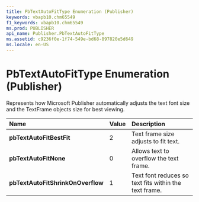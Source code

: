 ```yaml
---
title: PbTextAutoFitType Enumeration (Publisher)
keywords: vbapb10.chm65549
f1_keywords: vbapb10.chm65549
ms.prod: PUBLISHER
api_name: Publisher.PbTextAutoFitType
ms.assetid: c9236f0e-1f74-549e-bd68-897820e5d649
ms.locale: en-US
---
```



# PbTextAutoFitType Enumeration (Publisher)

Represents how Microsoft Publisher automatically adjusts the text font size and the TextFrame objects size for best viewing. 



|**Name**|**Value**|**Description**|
|:-----|:-----|:-----|
| **pbTextAutoFitBestFit**|2|Text frame size adjusts to fit text.|
| **pbTextAutoFitNone**|0|Allows text to overflow the text frame.|
| **pbTextAutoFitShrinkOnOverflow**|1|Text font reduces so text fits within the text frame.|

